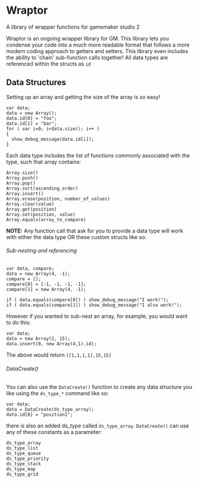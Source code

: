 # Wraptor
A library of wrapper functions for gamemaker studio 2

Wraptor is an ongoing wrapper library for GM. This library lets you condense your code into a much more readable 
format that follows a more modern coding approach to getters and setters. This library even includes the ability to 'chain'
sub-function calls together! All data types are referenced within the structs as `id`

## Data Structures
Setting up an array and getting the size of the array is so easy!
```
var data;
data = new Array();
data.id[0] = "foo";
data.id[1] = "bar";
for ( var i=0; i<data.size(); i++ )
{
  show_debug_message(data.id[i]);
}
```
Each data type includes the list of functions commonly associated with the type, such that array contains:
```
Array.size()
Array.push()
Array.pop()	
Array.sort(ascending_order)	
Array.insert()
Array.erase(position, number_of_values)
Array.clear(value)
Array.get(position)	
Array.set(position, value)	
Array.equals(array_to_compare)
```
**NOTE:** Any function call that ask for you to provide a data type will work with either the data type OR these custom structs like so:

###### Sub-nesting and referencing
```
var data, compare;
data = new Array(4, -1);
compare = [];
compare[0] = [-1, -1, -1, -1];
compare[1] = new Array(4, -1);

if ( data.equals(compare[0]) ) show_debug_message("I work!");
if ( data.equals(compare[1]) ) show_debug_message("I also work!");
```
However if you wanted to sub-nest an array, for example, you would want to do this:
```
var data;
data = new Array(2, 15);
data.insert(0, new Array(4,1).id);
```
The above would return `[[1,1,1,1],15,15]`

###### DataCreate()
You can also use the `DataCreate()` function to create any data structure you like using the `ds_type_*` command like so:
```
var data;
data = DataCreate(ds_type_array);
data.id[0] = "position1";
```
there is also an added ds_type called `ds_type_array`. `DataCreate()` can use any of these constants as a parameter:
```
ds_type_array		
ds_type_list		
ds_type_queue		
ds_type_priority	
ds_type_stack		
ds_type_map		
ds_type_grid		
```
